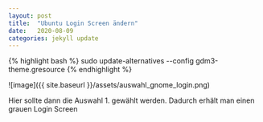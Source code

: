 ```yaml
---
layout: post
title:  "Ubuntu Login Screen ändern"
date:   2020-08-09
categories: jekyll update
---
```


{% highlight bash %}
sudo update-alternatives --config gdm3-theme.gresource
{% endhighlight %}

![image]({{ site.baseurl }}/assets/auswahl_gnome_login.png)

Hier sollte dann die Auswahl 1. gewählt werden. Dadurch erhält man einen grauen Login Screen